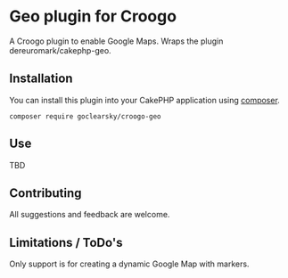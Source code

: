 # Geo plugin for Croogo

A Croogo plugin to enable Google Maps. Wraps the plugin dereuromark/cakephp-geo.

## Installation

You can install this plugin into your CakePHP application using [composer](http://getcomposer.org).

```
composer require goclearsky/croogo-geo
```
## Use

TBD

## Contributing

All suggestions and feedback are welcome.

## Limitations / ToDo's

Only support is for creating a dynamic Google Map with markers.
